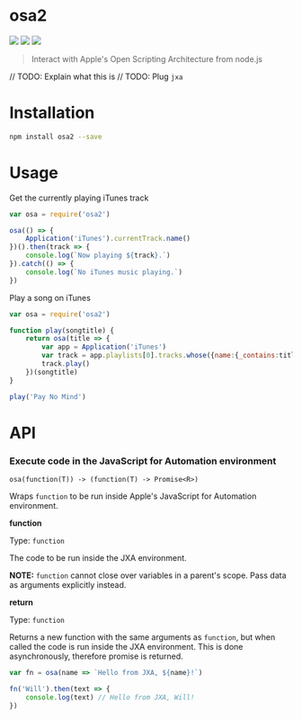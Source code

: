 osa2
===

![](https://img.shields.io/npm/dm/osa2.svg)
![](https://img.shields.io/npm/v/osa2.svg)
![](https://img.shields.io/npm/l/osa2.svg)

> Interact with Apple's Open Scripting Architecture from node.js

// TODO: Explain what this is
// TODO: Plug `jxa`

Installation
===

```bash
npm install osa2 --save
```

Usage
===

Get the currently playing iTunes track

```js
var osa = require('osa2')

osa(() => {
    Application('iTunes').currentTrack.name()
})().then(track => {
    console.log(`Now playing ${track}.`)
}).catch(() => {
    console.log(`No iTunes music playing.`)
})
```

Play a song on iTunes

```js
var osa = require('osa2')

function play(songtitle) {
    return osa(title => {
        var app = Application('iTunes')
        var track = app.playlists[0].tracks.whose({name:{_contains:title}})[0]
        track.play()
    })(songtitle)
}

play('Pay No Mind')
```

API
===

### Execute code in the JavaScript for Automation environment

`osa(function(T)) -> (function(T) -> Promise<R>)`

Wraps `function` to be run inside Apple's JavaScript for Automation environment.

**function**

Type: `function`

The code to be run inside the JXA environment.

**NOTE:** `function` cannot close over variables in a parent's scope.
Pass data as arguments explicitly instead.

**return**

Type: `function`

Returns a new function with the same arguments as `function`, but when called
the code is run inside the JXA environment. This is done asynchronously,
therefore promise is returned.

```js
var fn = osa(name => `Hello from JXA, ${name}!`)

fn('Will').then(text => {
    console.log(text) // Hello from JXA, Will!
})
```
